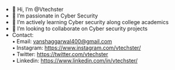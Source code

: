 - 👋 Hi, I’m @Vtechster
- 👀 I’m passionate in Cyber Security
- 🌱 I’m actively learning Cyber security along college academics
- 💞️ I’m looking to collaborate on Cyber security projects
- Contact:<br>
• Email: vanshaggarwal400@gmail.com<br>
• Instagram: https://www.instagram.com/vtechster/ <br>
• Twitter: https://twitter.com/vtechster <br>
• Linkedin: https://www.linkedin.com/in/vtechster/ <br>



<!---
Vtechster/Vtechster is a ✨ special ✨ repository because its `README.md` (this file) appears on your GitHub profile.
You can click the Preview link to take a look at your changes.
--->
